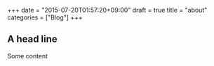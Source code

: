 +++
date = "2015-07-20T01:57:20+09:00"
draft = true
title = "about"
categories = ["Blog"]
+++

A head line
---

Some content
